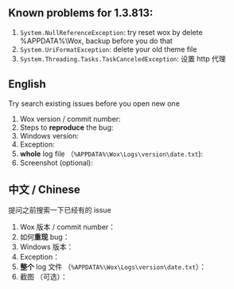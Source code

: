 ## Known problems for 1.3.813:

1. `System.NullReferenceException`: try reset wox by delete %APPDATA%\Wox, backup before you do that
2. `System.UriFormatException`: delete your old theme file
3. `System.Threading.Tasks.TaskCanceledException`: 设置 http 代理


## English

Try search existing issues before you open new one

1. Wox version / commit number: 
2. Steps to **reproduce** the bug:
3. Windows version:
4. Exception:
5. **whole** log file （`%APPDATA%\Wox\Logs\version\date.txt`):
6. Screenshot (optional): 

## 中文 / Chinese

提问之前搜索一下已经有的 issue

1. Wox 版本 / commit number：
2. 如何**重现** bug：
3. Windows 版本：
4. Exception：
5. **整个** log 文件 （`%APPDATA%\Wox\Logs\version\date.txt`）：
6. 截图 （可选）：
